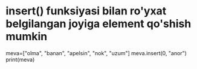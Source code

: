 # insert() funksiyasi bilan ro'yxat belgilangan joyiga  element qo'shish mumkin
meva=["olma", "banan", "apelsin", "nok", "uzum"]
meva.insert(0, "anor")
print(meva)
